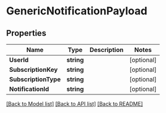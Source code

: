 # GenericNotificationPayload

## Properties

Name | Type | Description | Notes
------------ | ------------- | ------------- | -------------
**UserId** | **string** |  | [optional] 
**SubscriptionKey** | **string** |  | [optional] 
**SubscriptionType** | **string** |  | [optional] 
**NotificationId** | **string** |  | [optional] 

[[Back to Model list]](../README.md#documentation-for-models) [[Back to API list]](../README.md#documentation-for-api-endpoints) [[Back to README]](../README.md)



